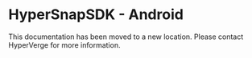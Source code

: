 # HyperSnapSDK - Android
This documentation has been moved to a new location. Please contact HyperVerge for more information.
